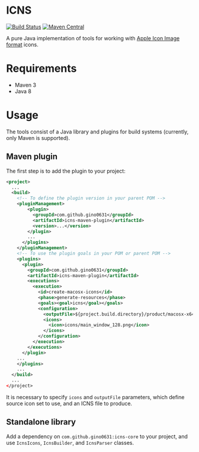 # ICNS
[![Build Status](https://travis-ci.org/gino0631/icns.svg?branch=master)](https://travis-ci.org/gino0631/icns)
[![Maven Central](https://maven-badges.herokuapp.com/maven-central/com.github.gino0631/icns-maven-plugin/badge.svg)](https://maven-badges.herokuapp.com/maven-central/com.github.gino0631/icns-maven-plugin)

A pure Java implementation of tools for working with [Apple Icon Image format](https://en.wikipedia.org/wiki/Apple_Icon_Image_format) icons.

# Requirements
* Maven 3
* Java 8

# Usage
The tools consist of a Java library and plugins for build systems (currently, only Maven is supported).

## Maven plugin
The first step is to add the plugin to your project:
```xml
<project>
  ...
  <build>
    <!-- To define the plugin version in your parent POM -->
    <pluginManagement>
        <plugin>
          <groupId>com.github.gino0631</groupId>
          <artifactId>icns-maven-plugin</artifactId>
          <version>...</version>
        </plugin>
        ...
      </plugins>
    </pluginManagement>
    <!-- To use the plugin goals in your POM or parent POM -->
    <plugins>
      <plugin>
        <groupId>com.github.gino0631</groupId>
        <artifactId>icns-maven-plugin</artifactId>
        <executions>
          <execution>
            <id>create-macosx-icons</id>
            <phase>generate-resources</phase>
            <goals><goal>icns</goal></goals>
            <configuration>
              <outputFile>${project.build.directory}/product/macosx-x64/Applications/${product.name}.app/Contents/Resources/Main.icns</outputFile>
              <icons>
                <icon>icons/main_window_128.png</icon>
              </icons>
            </configuration>
          </execution>
        </executions>
      </plugin>
    ...
    </plugins>
    ...
  </build>
  ...
</project>
```

It is necessary to specify `icons` and `outputFile` parameters, which define source icon set to use, and an ICNS file to produce.

## Standalone library
Add a dependency on `com.github.gino0631:icns-core` to your project, and use `IcnsIcons`, `IcnsBuilder`, and `IcnsParser` classes.
